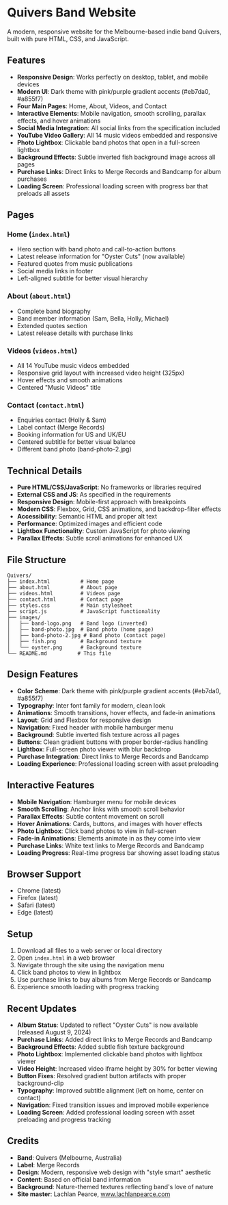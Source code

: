 # Quivers Band Website

A modern, responsive website for the Melbourne-based indie band Quivers, built with pure HTML, CSS, and JavaScript.

## Features

- **Responsive Design**: Works perfectly on desktop, tablet, and mobile devices
- **Modern UI**: Dark theme with pink/purple gradient accents (#eb7da0, #a855f7)
- **Four Main Pages**: Home, About, Videos, and Contact
- **Interactive Elements**: Mobile navigation, smooth scrolling, parallax effects, and hover animations
- **Social Media Integration**: All social links from the specification included
- **YouTube Video Gallery**: All 14 music videos embedded and responsive
- **Photo Lightbox**: Clickable band photos that open in a full-screen lightbox
- **Background Effects**: Subtle inverted fish background image across all pages
- **Purchase Links**: Direct links to Merge Records and Bandcamp for album purchases
- **Loading Screen**: Professional loading screen with progress bar that preloads all assets

## Pages

### Home (`index.html`)

- Hero section with band photo and call-to-action buttons
- Latest release information for "Oyster Cuts" (now available)
- Featured quotes from music publications
- Social media links in footer
- Left-aligned subtitle for better visual hierarchy

### About (`about.html`)

- Complete band biography
- Band member information (Sam, Bella, Holly, Michael)
- Extended quotes section
- Latest release details with purchase links

### Videos (`videos.html`)

- All 14 YouTube music videos embedded
- Responsive grid layout with increased video height (325px)
- Hover effects and smooth animations
- Centered "Music Videos" title

### Contact (`contact.html`)

- Enquiries contact (Holly & Sam)
- Label contact (Merge Records)
- Booking information for US and UK/EU
- Centered subtitle for better visual balance
- Different band photo (band-photo-2.jpg)

## Technical Details

- **Pure HTML/CSS/JavaScript**: No frameworks or libraries required
- **External CSS and JS**: As specified in the requirements
- **Responsive Design**: Mobile-first approach with breakpoints
- **Modern CSS**: Flexbox, Grid, CSS animations, and backdrop-filter effects
- **Accessibility**: Semantic HTML and proper alt text
- **Performance**: Optimized images and efficient code
- **Lightbox Functionality**: Custom JavaScript for photo viewing
- **Parallax Effects**: Subtle scroll animations for enhanced UX

## File Structure

```
Quivers/
├── index.html          # Home page
├── about.html          # About page
├── videos.html         # Videos page
├── contact.html        # Contact page
├── styles.css          # Main stylesheet
├── script.js           # JavaScript functionality
├── images/
│   ├── band-logo.png   # Band logo (inverted)
│   ├── band-photo.jpg  # Band photo (home page)
│   ├── band-photo-2.jpg # Band photo (contact page)
│   ├── fish.png        # Background texture
│   └── oyster.png      # Background texture
└── README.md          # This file
```

## Design Features

- **Color Scheme**: Dark theme with pink/purple gradient accents (#eb7da0, #a855f7)
- **Typography**: Inter font family for modern, clean look
- **Animations**: Smooth transitions, hover effects, and fade-in animations
- **Layout**: Grid and Flexbox for responsive design
- **Navigation**: Fixed header with mobile hamburger menu
- **Background**: Subtle inverted fish texture across all pages
- **Buttons**: Clean gradient buttons with proper border-radius handling
- **Lightbox**: Full-screen photo viewer with blur backdrop
- **Purchase Integration**: Direct links to Merge Records and Bandcamp
- **Loading Experience**: Professional loading screen with asset preloading

## Interactive Features

- **Mobile Navigation**: Hamburger menu for mobile devices
- **Smooth Scrolling**: Anchor links with smooth scroll behavior
- **Parallax Effects**: Subtle content movement on scroll
- **Hover Animations**: Cards, buttons, and images with hover effects
- **Photo Lightbox**: Click band photos to view in full-screen
- **Fade-in Animations**: Elements animate in as they come into view
- **Purchase Links**: White text links to Merge Records and Bandcamp
- **Loading Progress**: Real-time progress bar showing asset loading status

## Browser Support

- Chrome (latest)
- Firefox (latest)
- Safari (latest)
- Edge (latest)

## Setup

1. Download all files to a web server or local directory
2. Open `index.html` in a web browser
3. Navigate through the site using the navigation menu
4. Click band photos to view in lightbox
5. Use purchase links to buy albums from Merge Records or Bandcamp
6. Experience smooth loading with progress tracking

## Recent Updates

- **Album Status**: Updated to reflect "Oyster Cuts" is now available (released August 9, 2024)
- **Purchase Links**: Added direct links to Merge Records and Bandcamp
- **Background Effects**: Added subtle fish texture background
- **Photo Lightbox**: Implemented clickable band photos with lightbox viewer
- **Video Height**: Increased video iframe height by 30% for better viewing
- **Button Fixes**: Resolved gradient button artifacts with proper background-clip
- **Typography**: Improved subtitle alignment (left on home, center on contact)
- **Navigation**: Fixed transition issues and improved mobile experience
- **Loading Screen**: Added professional loading screen with asset preloading and progress tracking

## Credits

- **Band**: Quivers (Melbourne, Australia)
- **Label**: Merge Records
- **Design**: Modern, responsive web design with "style smart" aesthetic
- **Content**: Based on official band information
- **Background**: Nature-themed textures reflecting band's love of nature
- **Site master**: Lachlan Pearce, www.lachlanpearce.com
